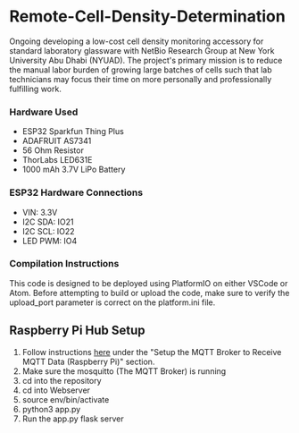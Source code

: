 # Remote-Cell-Density-Determination

Ongoing developing a low-cost cell density monitoring accessory for standard laboratory glassware with NetBio Research Group at New York University Abu Dhabi (NYUAD). The project's primary mission is to reduce the manual labor burden of growing large batches of cells such that lab technicians may focus their time on more personally and professionally fulfilling work.

### Hardware Used

- ESP32 Sparkfun Thing Plus
- ADAFRUIT AS7341
- 56 Ohm Resistor
- ThorLabs LED631E
- 1000 mAh 3.7V LiPo Battery

### ESP32 Hardware Connections

- VIN: 3.3V
- I2C SDA: IO21
- I2C SCL: IO22
- LED PWM: IO4

### Compilation Instructions

This code is designed to be deployed using PlatformIO on either VSCode or Atom. Before attempting to build or upload the code, make sure to verify the upload_port parameter is correct on the platform.ini file.

## Raspberry Pi Hub Setup
1. Follow instructions [here](https://diyi0t.com/microcontroller-to-raspberry-pi-wifi-mqtt-communication/) under the "Setup the MQTT Broker to Receive MQTT Data (Raspberry Pi)" section.
2. Make sure the mosquitto (The MQTT Broker) is running
3. cd into the repository
4. cd into Webserver
5. source env/bin/activate
6. python3 app.py
7. Run the app.py flask server
